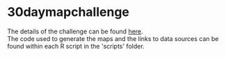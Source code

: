 # 30daymapchallenge
The details of the challenge can be found [here](https://github.com/tjukanovt/30DayMapChallenge). <br>
The code used to generate the maps and the links to data sources can be found within each R script in the 'scripts' folder.
